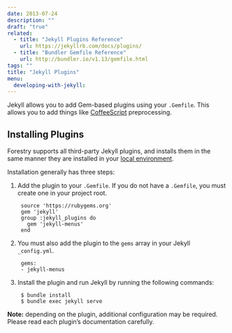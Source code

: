 ```yaml
---
date: 2013-07-24
description: ""
draft: "true"
related:
  - title: "Jekyll Plugins Reference"
    url: https://jekyllrb.com/docs/plugins/
  - title: "Bundler Gemfile Reference"
    url: http://bundler.io/v1.13/gemfile.html
tags: ""
title: "Jekyll Plugins"
menu:
  developing-with-jekyll:
---
```

Jekyll allows you to add Gem-based plugins using your `.Gemfile`. This allows you to add things like [CoffeeScript][1] preprocessing.

## Installing Plugins
Forestry supports all third-party Jekyll plugins, and installs them in the same manner they are installed in your [local environment][2].

Installation generally has three steps:

1. Add the plugin to your `.Gemfile`. If you do not have a `.Gemfile`, you must create one in your project root.  

		source 'https://rubygems.org'
		gem 'jekyll'
		group :jekyll_plugins do
		  gem 'jekyll-menus'
		end

2. You must also add the plugin to the `gems` array in your Jekyll `_config.yml`.  

		gems:
		- jekyll-menus

3. Install the plugin and run Jekyll by running the following commands:  

		$ bundle install
		$ bundle exec jekyll serve

**Note:** depending on the plugin, additional configuration may be required. Please read each plugin’s documentation carefully.

[1]:	%20
[2]:	.
